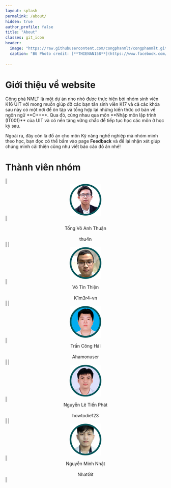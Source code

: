 ```yaml
---
layout: splash
permalink: /about/
hidden: true
author_profile: false
title: "About"
classes: git_icon
header:
  image: "https://raw.githubusercontent.com/congphanmlt/congphanmlt.github.io/main/images/realaboutBanner2.png"
  caption: "BG Photo credit: [**THIENAN158**](https://www.facebook.com/thienan158)"
  
---
```

<style>
td, th {
   border: none!important;
}
.center {
  display: block;
  margin-left: auto;
  margin-right: auto;
  width: 100px;
  height: auto;
  object-fit: scale-down;
}
.4img{
  display: flex;
}
table{
  overflow-x:auto;
}
@media only screen and (max-width: 640px) {
	
 
}
</style>
<h1>Giới thiệu về website</h1>
Công phá NMLT là một dự án nho nhỏ được thực hiện bởi nhóm sinh viên K16 UIT với mong muốn giúp đỡ các bạn tân sinh viên K17 và cả các khóa sau này có một nơi để ôn tập và tổng hợp lại những kiến thức cơ bản về ngôn ngữ **C++**. Qua đó, cùng nhau qua môn **Nhập môn lập trình (IT001)** của UIT và có nền tảng vững chắc để tiếp tục học các môn ở học kỳ sau.

Ngoài ra, đây còn là đồ án cho môn Kỹ năng nghề nghiệp mà nhóm mình theo học, bạn đọc có thể bấm vào page **Feedback** và để lại nhận xét giúp chúng mình cải thiện cũng như viết báo cáo đồ án nhé!

<h1>Thành viên nhóm</h1>


|<img src ="/images/thuan1.png" class="center">|<center>Tống Võ Anh Thuận </center> <br> <center><a href="https://github.com/thu4n" style="text-decoration:none" class="gitName"><i class="fab fa-github fa-lg"></i> thu4n</a></center>|
|<img src ="/images/thien1.png" class="center">|<center>Võ Tín Thiện</center><br><center><a href="https://github.com/K1m3r4-vn" style="text-decoration:none" class="gitName"><i class="fab fa-github fa-lg"></i> K1m3r4-vn</a></center>|
|<img src ="/images/hai1.png" class="center">|<center>Trần Công Hải</center><br><center><a href="https://github.com/Ahamonuser" style="text-decoration:none" class="gitName"><i class="fab fa-github fa-lg"></i> Ahamonuser</a></center>|
|<img src ="/images/phat1.png" class="center">|<center>Nguyễn Lê Tiến Phát</center><br><center><a href="https://github.com/howtodie123" style="text-decoration:none" class="gitName"><i class="fab fa-github fa-lg"></i> howtodie123</a></center>|
|<img src ="/images/nhat1.png" class="center">|<center>Nguyễn Minh Nhật</center><br><center><a href="https://github.com/NhatGit" style="text-decoration:none" class="gitName"><i class="fab fa-github fa-lg"></i> NhatGit</a></center>|





